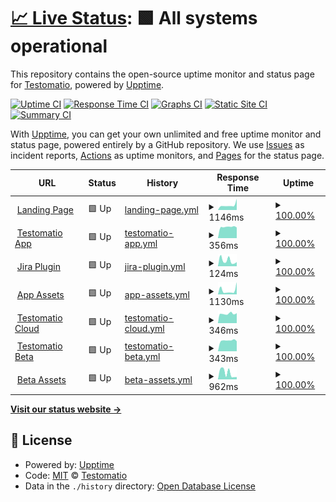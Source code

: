 # [📈 Live Status](https://status.testomat.io): <!--live status--> **🟩 All systems operational**

This repository contains the open-source uptime monitor and status page for [Testomatio](https://testomat.io), powered by [Upptime](https://github.com/upptime/upptime).

[![Uptime CI](https://github.com/koj-co/upptime/workflows/Uptime%20CI/badge.svg)](https://github.com/koj-co/upptime/actions?query=workflow%3A%22Uptime+CI%22)
[![Response Time CI](https://github.com/koj-co/upptime/workflows/Response%20Time%20CI/badge.svg)](https://github.com/koj-co/upptime/actions?query=workflow%3A%22Response+Time+CI%22)
[![Graphs CI](https://github.com/koj-co/upptime/workflows/Graphs%20CI/badge.svg)](https://github.com/koj-co/upptime/actions?query=workflow%3A%22Graphs+CI%22)
[![Static Site CI](https://github.com/koj-co/upptime/workflows/Static%20Site%20CI/badge.svg)](https://github.com/koj-co/upptime/actions?query=workflow%3A%22Static+Site+CI%22)
[![Summary CI](https://github.com/koj-co/upptime/workflows/Summary%20CI/badge.svg)](https://github.com/koj-co/upptime/actions?query=workflow%3A%22Summary+CI%22)

With [Upptime](https://upptime.js.org), you can get your own unlimited and free uptime monitor and status page, powered entirely by a GitHub repository. We use [Issues](https://github.com/testomatio/status/issues) as incident reports, [Actions](https://github.com/testomatio/status/actions) as uptime monitors, and [Pages](https://status.testomat.io) for the status page.

<!--start: status pages-->
<!-- This summary is generated by Upptime (https://github.com/upptime/upptime) -->
<!-- Do not edit this manually, your changes will be overwritten -->
<!-- prettier-ignore -->
| URL | Status | History | Response Time | Uptime |
| --- | ------ | ------- | ------------- | ------ |
| <img alt="" src="https://favicons.githubusercontent.com/testomat.io" height="13"> [Landing Page](https://testomat.io) | 🟩 Up | [landing-page.yml](https://github.com/testomatio/status/commits/master/history/landing-page.yml) | <details><summary><img alt="Response time graph" src="./graphs/landing-page/response-time-week.png" height="20"> 1146ms</summary><br><a href="https://status.testomat.io/history/landing-page"><img alt="Response time 1021" src="https://img.shields.io/endpoint?url=https%3A%2F%2Fraw.githubusercontent.com%2Ftestomatio%2Fstatus%2Fmaster%2Fapi%2Flanding-page%2Fresponse-time.json"></a><br><a href="https://status.testomat.io/history/landing-page"><img alt="24-hour response time 917" src="https://img.shields.io/endpoint?url=https%3A%2F%2Fraw.githubusercontent.com%2Ftestomatio%2Fstatus%2Fmaster%2Fapi%2Flanding-page%2Fresponse-time-day.json"></a><br><a href="https://status.testomat.io/history/landing-page"><img alt="7-day response time 1146" src="https://img.shields.io/endpoint?url=https%3A%2F%2Fraw.githubusercontent.com%2Ftestomatio%2Fstatus%2Fmaster%2Fapi%2Flanding-page%2Fresponse-time-week.json"></a><br><a href="https://status.testomat.io/history/landing-page"><img alt="30-day response time 1021" src="https://img.shields.io/endpoint?url=https%3A%2F%2Fraw.githubusercontent.com%2Ftestomatio%2Fstatus%2Fmaster%2Fapi%2Flanding-page%2Fresponse-time-month.json"></a><br><a href="https://status.testomat.io/history/landing-page"><img alt="1-year response time 1021" src="https://img.shields.io/endpoint?url=https%3A%2F%2Fraw.githubusercontent.com%2Ftestomatio%2Fstatus%2Fmaster%2Fapi%2Flanding-page%2Fresponse-time-year.json"></a></details> | <details><summary><a href="https://status.testomat.io/history/landing-page">100.00%</a></summary><a href="https://status.testomat.io/history/landing-page"><img alt="All-time uptime 100.00%" src="https://img.shields.io/endpoint?url=https%3A%2F%2Fraw.githubusercontent.com%2Ftestomatio%2Fstatus%2Fmaster%2Fapi%2Flanding-page%2Fuptime.json"></a><br><a href="https://status.testomat.io/history/landing-page"><img alt="24-hour uptime 100.00%" src="https://img.shields.io/endpoint?url=https%3A%2F%2Fraw.githubusercontent.com%2Ftestomatio%2Fstatus%2Fmaster%2Fapi%2Flanding-page%2Fuptime-day.json"></a><br><a href="https://status.testomat.io/history/landing-page"><img alt="7-day uptime 100.00%" src="https://img.shields.io/endpoint?url=https%3A%2F%2Fraw.githubusercontent.com%2Ftestomatio%2Fstatus%2Fmaster%2Fapi%2Flanding-page%2Fuptime-week.json"></a><br><a href="https://status.testomat.io/history/landing-page"><img alt="30-day uptime 100.00%" src="https://img.shields.io/endpoint?url=https%3A%2F%2Fraw.githubusercontent.com%2Ftestomatio%2Fstatus%2Fmaster%2Fapi%2Flanding-page%2Fuptime-month.json"></a><br><a href="https://status.testomat.io/history/landing-page"><img alt="1-year uptime 100.00%" src="https://img.shields.io/endpoint?url=https%3A%2F%2Fraw.githubusercontent.com%2Ftestomatio%2Fstatus%2Fmaster%2Fapi%2Flanding-page%2Fuptime-year.json"></a></details>
| <img alt="" src="https://favicons.githubusercontent.com/app.testomat.io" height="13"> [Testomatio App](https://app.testomat.io/users/sign_in) | 🟩 Up | [testomatio-app.yml](https://github.com/testomatio/status/commits/master/history/testomatio-app.yml) | <details><summary><img alt="Response time graph" src="./graphs/testomatio-app/response-time-week.png" height="20"> 356ms</summary><br><a href="https://status.testomat.io/history/testomatio-app"><img alt="Response time 389" src="https://img.shields.io/endpoint?url=https%3A%2F%2Fraw.githubusercontent.com%2Ftestomatio%2Fstatus%2Fmaster%2Fapi%2Ftestomatio-app%2Fresponse-time.json"></a><br><a href="https://status.testomat.io/history/testomatio-app"><img alt="24-hour response time 362" src="https://img.shields.io/endpoint?url=https%3A%2F%2Fraw.githubusercontent.com%2Ftestomatio%2Fstatus%2Fmaster%2Fapi%2Ftestomatio-app%2Fresponse-time-day.json"></a><br><a href="https://status.testomat.io/history/testomatio-app"><img alt="7-day response time 356" src="https://img.shields.io/endpoint?url=https%3A%2F%2Fraw.githubusercontent.com%2Ftestomatio%2Fstatus%2Fmaster%2Fapi%2Ftestomatio-app%2Fresponse-time-week.json"></a><br><a href="https://status.testomat.io/history/testomatio-app"><img alt="30-day response time 389" src="https://img.shields.io/endpoint?url=https%3A%2F%2Fraw.githubusercontent.com%2Ftestomatio%2Fstatus%2Fmaster%2Fapi%2Ftestomatio-app%2Fresponse-time-month.json"></a><br><a href="https://status.testomat.io/history/testomatio-app"><img alt="1-year response time 389" src="https://img.shields.io/endpoint?url=https%3A%2F%2Fraw.githubusercontent.com%2Ftestomatio%2Fstatus%2Fmaster%2Fapi%2Ftestomatio-app%2Fresponse-time-year.json"></a></details> | <details><summary><a href="https://status.testomat.io/history/testomatio-app">100.00%</a></summary><a href="https://status.testomat.io/history/testomatio-app"><img alt="All-time uptime 100.00%" src="https://img.shields.io/endpoint?url=https%3A%2F%2Fraw.githubusercontent.com%2Ftestomatio%2Fstatus%2Fmaster%2Fapi%2Ftestomatio-app%2Fuptime.json"></a><br><a href="https://status.testomat.io/history/testomatio-app"><img alt="24-hour uptime 100.00%" src="https://img.shields.io/endpoint?url=https%3A%2F%2Fraw.githubusercontent.com%2Ftestomatio%2Fstatus%2Fmaster%2Fapi%2Ftestomatio-app%2Fuptime-day.json"></a><br><a href="https://status.testomat.io/history/testomatio-app"><img alt="7-day uptime 100.00%" src="https://img.shields.io/endpoint?url=https%3A%2F%2Fraw.githubusercontent.com%2Ftestomatio%2Fstatus%2Fmaster%2Fapi%2Ftestomatio-app%2Fuptime-week.json"></a><br><a href="https://status.testomat.io/history/testomatio-app"><img alt="30-day uptime 100.00%" src="https://img.shields.io/endpoint?url=https%3A%2F%2Fraw.githubusercontent.com%2Ftestomatio%2Fstatus%2Fmaster%2Fapi%2Ftestomatio-app%2Fuptime-month.json"></a><br><a href="https://status.testomat.io/history/testomatio-app"><img alt="1-year uptime 100.00%" src="https://img.shields.io/endpoint?url=https%3A%2F%2Fraw.githubusercontent.com%2Ftestomatio%2Fstatus%2Fmaster%2Fapi%2Ftestomatio-app%2Fuptime-year.json"></a></details>
| <img alt="" src="https://favicons.githubusercontent.com/jira.testomat.io" height="13"> [Jira Plugin](https://jira.testomat.io/) | 🟩 Up | [jira-plugin.yml](https://github.com/testomatio/status/commits/master/history/jira-plugin.yml) | <details><summary><img alt="Response time graph" src="./graphs/jira-plugin/response-time-week.png" height="20"> 124ms</summary><br><a href="https://status.testomat.io/history/jira-plugin"><img alt="Response time 156" src="https://img.shields.io/endpoint?url=https%3A%2F%2Fraw.githubusercontent.com%2Ftestomatio%2Fstatus%2Fmaster%2Fapi%2Fjira-plugin%2Fresponse-time.json"></a><br><a href="https://status.testomat.io/history/jira-plugin"><img alt="24-hour response time 235" src="https://img.shields.io/endpoint?url=https%3A%2F%2Fraw.githubusercontent.com%2Ftestomatio%2Fstatus%2Fmaster%2Fapi%2Fjira-plugin%2Fresponse-time-day.json"></a><br><a href="https://status.testomat.io/history/jira-plugin"><img alt="7-day response time 124" src="https://img.shields.io/endpoint?url=https%3A%2F%2Fraw.githubusercontent.com%2Ftestomatio%2Fstatus%2Fmaster%2Fapi%2Fjira-plugin%2Fresponse-time-week.json"></a><br><a href="https://status.testomat.io/history/jira-plugin"><img alt="30-day response time 156" src="https://img.shields.io/endpoint?url=https%3A%2F%2Fraw.githubusercontent.com%2Ftestomatio%2Fstatus%2Fmaster%2Fapi%2Fjira-plugin%2Fresponse-time-month.json"></a><br><a href="https://status.testomat.io/history/jira-plugin"><img alt="1-year response time 156" src="https://img.shields.io/endpoint?url=https%3A%2F%2Fraw.githubusercontent.com%2Ftestomatio%2Fstatus%2Fmaster%2Fapi%2Fjira-plugin%2Fresponse-time-year.json"></a></details> | <details><summary><a href="https://status.testomat.io/history/jira-plugin">100.00%</a></summary><a href="https://status.testomat.io/history/jira-plugin"><img alt="All-time uptime 100.00%" src="https://img.shields.io/endpoint?url=https%3A%2F%2Fraw.githubusercontent.com%2Ftestomatio%2Fstatus%2Fmaster%2Fapi%2Fjira-plugin%2Fuptime.json"></a><br><a href="https://status.testomat.io/history/jira-plugin"><img alt="24-hour uptime 100.00%" src="https://img.shields.io/endpoint?url=https%3A%2F%2Fraw.githubusercontent.com%2Ftestomatio%2Fstatus%2Fmaster%2Fapi%2Fjira-plugin%2Fuptime-day.json"></a><br><a href="https://status.testomat.io/history/jira-plugin"><img alt="7-day uptime 100.00%" src="https://img.shields.io/endpoint?url=https%3A%2F%2Fraw.githubusercontent.com%2Ftestomatio%2Fstatus%2Fmaster%2Fapi%2Fjira-plugin%2Fuptime-week.json"></a><br><a href="https://status.testomat.io/history/jira-plugin"><img alt="30-day uptime 100.00%" src="https://img.shields.io/endpoint?url=https%3A%2F%2Fraw.githubusercontent.com%2Ftestomatio%2Fstatus%2Fmaster%2Fapi%2Fjira-plugin%2Fuptime-month.json"></a><br><a href="https://status.testomat.io/history/jira-plugin"><img alt="1-year uptime 100.00%" src="https://img.shields.io/endpoint?url=https%3A%2F%2Fraw.githubusercontent.com%2Ftestomatio%2Fstatus%2Fmaster%2Fapi%2Fjira-plugin%2Fuptime-year.json"></a></details>
| <img alt="" src="https://favicons.githubusercontent.com/app-assets.testomat.io" height="13"> [App Assets](https://app-assets.testomat.io/assets/frontend.css) | 🟩 Up | [app-assets.yml](https://github.com/testomatio/status/commits/master/history/app-assets.yml) | <details><summary><img alt="Response time graph" src="./graphs/app-assets/response-time-week.png" height="20"> 1130ms</summary><br><a href="https://status.testomat.io/history/app-assets"><img alt="Response time 1347" src="https://img.shields.io/endpoint?url=https%3A%2F%2Fraw.githubusercontent.com%2Ftestomatio%2Fstatus%2Fmaster%2Fapi%2Fapp-assets%2Fresponse-time.json"></a><br><a href="https://status.testomat.io/history/app-assets"><img alt="24-hour response time 2307" src="https://img.shields.io/endpoint?url=https%3A%2F%2Fraw.githubusercontent.com%2Ftestomatio%2Fstatus%2Fmaster%2Fapi%2Fapp-assets%2Fresponse-time-day.json"></a><br><a href="https://status.testomat.io/history/app-assets"><img alt="7-day response time 1130" src="https://img.shields.io/endpoint?url=https%3A%2F%2Fraw.githubusercontent.com%2Ftestomatio%2Fstatus%2Fmaster%2Fapi%2Fapp-assets%2Fresponse-time-week.json"></a><br><a href="https://status.testomat.io/history/app-assets"><img alt="30-day response time 1347" src="https://img.shields.io/endpoint?url=https%3A%2F%2Fraw.githubusercontent.com%2Ftestomatio%2Fstatus%2Fmaster%2Fapi%2Fapp-assets%2Fresponse-time-month.json"></a><br><a href="https://status.testomat.io/history/app-assets"><img alt="1-year response time 1347" src="https://img.shields.io/endpoint?url=https%3A%2F%2Fraw.githubusercontent.com%2Ftestomatio%2Fstatus%2Fmaster%2Fapi%2Fapp-assets%2Fresponse-time-year.json"></a></details> | <details><summary><a href="https://status.testomat.io/history/app-assets">100.00%</a></summary><a href="https://status.testomat.io/history/app-assets"><img alt="All-time uptime 100.00%" src="https://img.shields.io/endpoint?url=https%3A%2F%2Fraw.githubusercontent.com%2Ftestomatio%2Fstatus%2Fmaster%2Fapi%2Fapp-assets%2Fuptime.json"></a><br><a href="https://status.testomat.io/history/app-assets"><img alt="24-hour uptime 100.00%" src="https://img.shields.io/endpoint?url=https%3A%2F%2Fraw.githubusercontent.com%2Ftestomatio%2Fstatus%2Fmaster%2Fapi%2Fapp-assets%2Fuptime-day.json"></a><br><a href="https://status.testomat.io/history/app-assets"><img alt="7-day uptime 100.00%" src="https://img.shields.io/endpoint?url=https%3A%2F%2Fraw.githubusercontent.com%2Ftestomatio%2Fstatus%2Fmaster%2Fapi%2Fapp-assets%2Fuptime-week.json"></a><br><a href="https://status.testomat.io/history/app-assets"><img alt="30-day uptime 100.00%" src="https://img.shields.io/endpoint?url=https%3A%2F%2Fraw.githubusercontent.com%2Ftestomatio%2Fstatus%2Fmaster%2Fapi%2Fapp-assets%2Fuptime-month.json"></a><br><a href="https://status.testomat.io/history/app-assets"><img alt="1-year uptime 100.00%" src="https://img.shields.io/endpoint?url=https%3A%2F%2Fraw.githubusercontent.com%2Ftestomatio%2Fstatus%2Fmaster%2Fapi%2Fapp-assets%2Fuptime-year.json"></a></details>
| <img alt="" src="https://favicons.githubusercontent.com/cloud.testomat.io" height="13"> [Testomatio Cloud](https://cloud.testomat.io/users/sign_in) | 🟩 Up | [testomatio-cloud.yml](https://github.com/testomatio/status/commits/master/history/testomatio-cloud.yml) | <details><summary><img alt="Response time graph" src="./graphs/testomatio-cloud/response-time-week.png" height="20"> 346ms</summary><br><a href="https://status.testomat.io/history/testomatio-cloud"><img alt="Response time 336" src="https://img.shields.io/endpoint?url=https%3A%2F%2Fraw.githubusercontent.com%2Ftestomatio%2Fstatus%2Fmaster%2Fapi%2Ftestomatio-cloud%2Fresponse-time.json"></a><br><a href="https://status.testomat.io/history/testomatio-cloud"><img alt="24-hour response time 370" src="https://img.shields.io/endpoint?url=https%3A%2F%2Fraw.githubusercontent.com%2Ftestomatio%2Fstatus%2Fmaster%2Fapi%2Ftestomatio-cloud%2Fresponse-time-day.json"></a><br><a href="https://status.testomat.io/history/testomatio-cloud"><img alt="7-day response time 346" src="https://img.shields.io/endpoint?url=https%3A%2F%2Fraw.githubusercontent.com%2Ftestomatio%2Fstatus%2Fmaster%2Fapi%2Ftestomatio-cloud%2Fresponse-time-week.json"></a><br><a href="https://status.testomat.io/history/testomatio-cloud"><img alt="30-day response time 336" src="https://img.shields.io/endpoint?url=https%3A%2F%2Fraw.githubusercontent.com%2Ftestomatio%2Fstatus%2Fmaster%2Fapi%2Ftestomatio-cloud%2Fresponse-time-month.json"></a><br><a href="https://status.testomat.io/history/testomatio-cloud"><img alt="1-year response time 336" src="https://img.shields.io/endpoint?url=https%3A%2F%2Fraw.githubusercontent.com%2Ftestomatio%2Fstatus%2Fmaster%2Fapi%2Ftestomatio-cloud%2Fresponse-time-year.json"></a></details> | <details><summary><a href="https://status.testomat.io/history/testomatio-cloud">100.00%</a></summary><a href="https://status.testomat.io/history/testomatio-cloud"><img alt="All-time uptime 100.00%" src="https://img.shields.io/endpoint?url=https%3A%2F%2Fraw.githubusercontent.com%2Ftestomatio%2Fstatus%2Fmaster%2Fapi%2Ftestomatio-cloud%2Fuptime.json"></a><br><a href="https://status.testomat.io/history/testomatio-cloud"><img alt="24-hour uptime 100.00%" src="https://img.shields.io/endpoint?url=https%3A%2F%2Fraw.githubusercontent.com%2Ftestomatio%2Fstatus%2Fmaster%2Fapi%2Ftestomatio-cloud%2Fuptime-day.json"></a><br><a href="https://status.testomat.io/history/testomatio-cloud"><img alt="7-day uptime 100.00%" src="https://img.shields.io/endpoint?url=https%3A%2F%2Fraw.githubusercontent.com%2Ftestomatio%2Fstatus%2Fmaster%2Fapi%2Ftestomatio-cloud%2Fuptime-week.json"></a><br><a href="https://status.testomat.io/history/testomatio-cloud"><img alt="30-day uptime 100.00%" src="https://img.shields.io/endpoint?url=https%3A%2F%2Fraw.githubusercontent.com%2Ftestomatio%2Fstatus%2Fmaster%2Fapi%2Ftestomatio-cloud%2Fuptime-month.json"></a><br><a href="https://status.testomat.io/history/testomatio-cloud"><img alt="1-year uptime 100.00%" src="https://img.shields.io/endpoint?url=https%3A%2F%2Fraw.githubusercontent.com%2Ftestomatio%2Fstatus%2Fmaster%2Fapi%2Ftestomatio-cloud%2Fuptime-year.json"></a></details>
| <img alt="" src="https://favicons.githubusercontent.com/beta.testomat.io" height="13"> [Testomatio Beta](https://beta.testomat.io/users/sign_in) | 🟩 Up | [testomatio-beta.yml](https://github.com/testomatio/status/commits/master/history/testomatio-beta.yml) | <details><summary><img alt="Response time graph" src="./graphs/testomatio-beta/response-time-week.png" height="20"> 343ms</summary><br><a href="https://status.testomat.io/history/testomatio-beta"><img alt="Response time 293" src="https://img.shields.io/endpoint?url=https%3A%2F%2Fraw.githubusercontent.com%2Ftestomatio%2Fstatus%2Fmaster%2Fapi%2Ftestomatio-beta%2Fresponse-time.json"></a><br><a href="https://status.testomat.io/history/testomatio-beta"><img alt="24-hour response time 345" src="https://img.shields.io/endpoint?url=https%3A%2F%2Fraw.githubusercontent.com%2Ftestomatio%2Fstatus%2Fmaster%2Fapi%2Ftestomatio-beta%2Fresponse-time-day.json"></a><br><a href="https://status.testomat.io/history/testomatio-beta"><img alt="7-day response time 343" src="https://img.shields.io/endpoint?url=https%3A%2F%2Fraw.githubusercontent.com%2Ftestomatio%2Fstatus%2Fmaster%2Fapi%2Ftestomatio-beta%2Fresponse-time-week.json"></a><br><a href="https://status.testomat.io/history/testomatio-beta"><img alt="30-day response time 293" src="https://img.shields.io/endpoint?url=https%3A%2F%2Fraw.githubusercontent.com%2Ftestomatio%2Fstatus%2Fmaster%2Fapi%2Ftestomatio-beta%2Fresponse-time-month.json"></a><br><a href="https://status.testomat.io/history/testomatio-beta"><img alt="1-year response time 293" src="https://img.shields.io/endpoint?url=https%3A%2F%2Fraw.githubusercontent.com%2Ftestomatio%2Fstatus%2Fmaster%2Fapi%2Ftestomatio-beta%2Fresponse-time-year.json"></a></details> | <details><summary><a href="https://status.testomat.io/history/testomatio-beta">100.00%</a></summary><a href="https://status.testomat.io/history/testomatio-beta"><img alt="All-time uptime 100.00%" src="https://img.shields.io/endpoint?url=https%3A%2F%2Fraw.githubusercontent.com%2Ftestomatio%2Fstatus%2Fmaster%2Fapi%2Ftestomatio-beta%2Fuptime.json"></a><br><a href="https://status.testomat.io/history/testomatio-beta"><img alt="24-hour uptime 100.00%" src="https://img.shields.io/endpoint?url=https%3A%2F%2Fraw.githubusercontent.com%2Ftestomatio%2Fstatus%2Fmaster%2Fapi%2Ftestomatio-beta%2Fuptime-day.json"></a><br><a href="https://status.testomat.io/history/testomatio-beta"><img alt="7-day uptime 100.00%" src="https://img.shields.io/endpoint?url=https%3A%2F%2Fraw.githubusercontent.com%2Ftestomatio%2Fstatus%2Fmaster%2Fapi%2Ftestomatio-beta%2Fuptime-week.json"></a><br><a href="https://status.testomat.io/history/testomatio-beta"><img alt="30-day uptime 100.00%" src="https://img.shields.io/endpoint?url=https%3A%2F%2Fraw.githubusercontent.com%2Ftestomatio%2Fstatus%2Fmaster%2Fapi%2Ftestomatio-beta%2Fuptime-month.json"></a><br><a href="https://status.testomat.io/history/testomatio-beta"><img alt="1-year uptime 100.00%" src="https://img.shields.io/endpoint?url=https%3A%2F%2Fraw.githubusercontent.com%2Ftestomatio%2Fstatus%2Fmaster%2Fapi%2Ftestomatio-beta%2Fuptime-year.json"></a></details>
| <img alt="" src="https://favicons.githubusercontent.com/frontend.testomat.io" height="13"> [Beta Assets](https://frontend.testomat.io/assets/frontend.css) | 🟩 Up | [beta-assets.yml](https://github.com/testomatio/status/commits/master/history/beta-assets.yml) | <details><summary><img alt="Response time graph" src="./graphs/beta-assets/response-time-week.png" height="20"> 962ms</summary><br><a href="https://status.testomat.io/history/beta-assets"><img alt="Response time 935" src="https://img.shields.io/endpoint?url=https%3A%2F%2Fraw.githubusercontent.com%2Ftestomatio%2Fstatus%2Fmaster%2Fapi%2Fbeta-assets%2Fresponse-time.json"></a><br><a href="https://status.testomat.io/history/beta-assets"><img alt="24-hour response time 512" src="https://img.shields.io/endpoint?url=https%3A%2F%2Fraw.githubusercontent.com%2Ftestomatio%2Fstatus%2Fmaster%2Fapi%2Fbeta-assets%2Fresponse-time-day.json"></a><br><a href="https://status.testomat.io/history/beta-assets"><img alt="7-day response time 962" src="https://img.shields.io/endpoint?url=https%3A%2F%2Fraw.githubusercontent.com%2Ftestomatio%2Fstatus%2Fmaster%2Fapi%2Fbeta-assets%2Fresponse-time-week.json"></a><br><a href="https://status.testomat.io/history/beta-assets"><img alt="30-day response time 935" src="https://img.shields.io/endpoint?url=https%3A%2F%2Fraw.githubusercontent.com%2Ftestomatio%2Fstatus%2Fmaster%2Fapi%2Fbeta-assets%2Fresponse-time-month.json"></a><br><a href="https://status.testomat.io/history/beta-assets"><img alt="1-year response time 935" src="https://img.shields.io/endpoint?url=https%3A%2F%2Fraw.githubusercontent.com%2Ftestomatio%2Fstatus%2Fmaster%2Fapi%2Fbeta-assets%2Fresponse-time-year.json"></a></details> | <details><summary><a href="https://status.testomat.io/history/beta-assets">100.00%</a></summary><a href="https://status.testomat.io/history/beta-assets"><img alt="All-time uptime 100.00%" src="https://img.shields.io/endpoint?url=https%3A%2F%2Fraw.githubusercontent.com%2Ftestomatio%2Fstatus%2Fmaster%2Fapi%2Fbeta-assets%2Fuptime.json"></a><br><a href="https://status.testomat.io/history/beta-assets"><img alt="24-hour uptime 100.00%" src="https://img.shields.io/endpoint?url=https%3A%2F%2Fraw.githubusercontent.com%2Ftestomatio%2Fstatus%2Fmaster%2Fapi%2Fbeta-assets%2Fuptime-day.json"></a><br><a href="https://status.testomat.io/history/beta-assets"><img alt="7-day uptime 100.00%" src="https://img.shields.io/endpoint?url=https%3A%2F%2Fraw.githubusercontent.com%2Ftestomatio%2Fstatus%2Fmaster%2Fapi%2Fbeta-assets%2Fuptime-week.json"></a><br><a href="https://status.testomat.io/history/beta-assets"><img alt="30-day uptime 100.00%" src="https://img.shields.io/endpoint?url=https%3A%2F%2Fraw.githubusercontent.com%2Ftestomatio%2Fstatus%2Fmaster%2Fapi%2Fbeta-assets%2Fuptime-month.json"></a><br><a href="https://status.testomat.io/history/beta-assets"><img alt="1-year uptime 100.00%" src="https://img.shields.io/endpoint?url=https%3A%2F%2Fraw.githubusercontent.com%2Ftestomatio%2Fstatus%2Fmaster%2Fapi%2Fbeta-assets%2Fuptime-year.json"></a></details>

<!--end: status pages-->

[**Visit our status website →**](https://status.testomat.io)

## 📄 License

- Powered by: [Upptime](https://github.com/upptime/upptime)
- Code: [MIT](./LICENSE) © [Testomatio](https://testomat.io)
- Data in the `./history` directory: [Open Database License](https://opendatacommons.org/licenses/odbl/1-0/)
